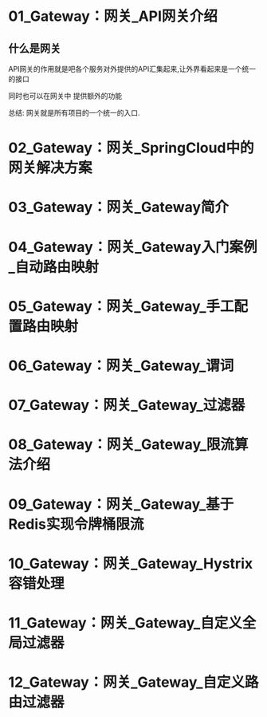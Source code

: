 



# 01_Gateway：网关_API网关介绍



## 什么是网关

API网关的作用就是吧各个服务对外提供的API汇集起来,让外界看起来是一个统一的接口

同时也可以在网关中 提供额外的功能

总结: 网关就是所有项目的一个统一的入口.










# 02_Gateway：网关_SpringCloud中的网关解决方案




# 03_Gateway：网关_Gateway简介




# 04_Gateway：网关_Gateway入门案例_自动路由映射




# 05_Gateway：网关_Gateway_手工配置路由映射




# 06_Gateway：网关_Gateway_谓词




# 07_Gateway：网关_Gateway_过滤器




# 08_Gateway：网关_Gateway_限流算法介绍




# 09_Gateway：网关_Gateway_基于Redis实现令牌桶限流




# 10_Gateway：网关_Gateway_Hystrix容错处理




# 11_Gateway：网关_Gateway_自定义全局过滤器




# 12_Gateway：网关_Gateway_自定义路由过滤器
